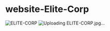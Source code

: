 # website-Elite-Corp
![ELITE-CORP](https://user-images.githubusercontent.com/43516324/88478744-1335a100-cf4b-11ea-9f08-d58307b0f5c5.jpg)
![Uploading ELITE-CORP.jpg…]()

